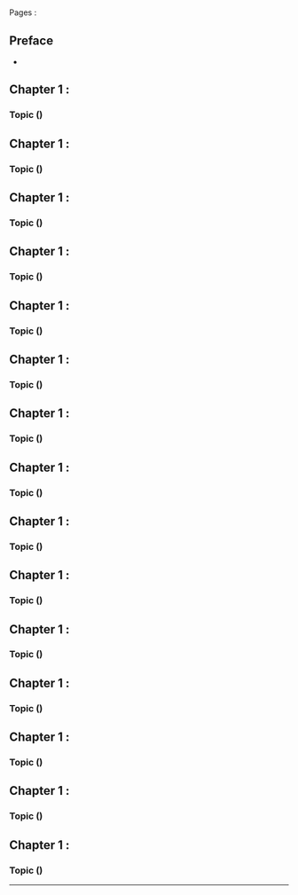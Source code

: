 # []()
Pages : 

## Preface
- 

## Chapter 1 : 
### Topic ()

## Chapter 1 : 
### Topic ()

## Chapter 1 : 
### Topic ()

## Chapter 1 : 
### Topic ()

## Chapter 1 : 
### Topic ()

## Chapter 1 : 
### Topic ()

## Chapter 1 : 
### Topic ()

## Chapter 1 : 
### Topic ()

## Chapter 1 : 
### Topic ()

## Chapter 1 : 
### Topic ()


## Chapter 1 : 
### Topic ()

## Chapter 1 : 
### Topic ()

## Chapter 1 : 
### Topic ()

## Chapter 1 : 
### Topic ()

## Chapter 1 : 
### Topic ()

---

